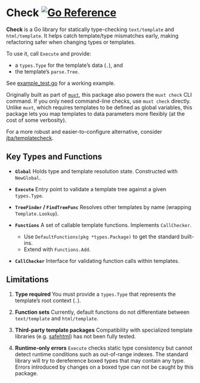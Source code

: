 # Check [![Go Reference](https://pkg.go.dev/badge/github.com/typelate/check.svg)](https://pkg.go.dev/github.com/typelate/check)

**Check** is a Go library for statically type-checking `text/template` and `html/template`. It helps catch template/type mismatches early, making refactoring safer when changing types or templates.

To use it, call `Execute` and provide:
- a `types.Type` for the template’s data (`.`), and
- the template’s `parse.Tree`.

See [example_test.go](./example_test.go) for a working example.

Originally built as part of [`muxt`](https://github.com/crhntr/muxt), this package also powers the `muxt check` CLI command. If you only need command-line checks, use `muxt check` directly.
Unlike `muxt`, which requires templates to be defined as global variables, this package lets you map templates to data parameters more flexibly (at the cost of some verbosity).

For a more robust and easier-to-configure alternative, consider [jba/templatecheck](https://github.com/jba/templatecheck).

## Key Types and Functions

* **`Global`**
  Holds type and template resolution state. Constructed with `NewGlobal`.

* **`Execute`**
  Entry point to validate a template tree against a given `types.Type`.

* **`TreeFinder` / `FindTreeFunc`**
  Resolves other templates by name (wrapping `Template.Lookup`).

* **`Functions`**
  A set of callable template functions. Implements `CallChecker`.

   * Use `DefaultFunctions(pkg *types.Package)` to get the standard built-ins.
   * Extend with `Functions.Add`.

* **`CallChecker`**
  Interface for validating function calls within templates.

## Limitations

1. **Type required**
   You must provide a `types.Type` that represents the template’s root context (`.`).

2. **Function sets**
   Currently, default functions do not differentiate between `text/template` and `html/template`.

3. **Third-party template packages**
   Compatibility with specialized template libraries (e.g. [safehtml](https://pkg.go.dev/github.com/google/safehtml)) has not been fully tested.

4. **Runtime-only errors**
   `Execute` checks static type consistency but cannot detect runtime conditions such as out-of-range indexes.
   The standard library will try to dereference boxed types that may contain any type.
   Errors introduced by changes on a boxed type can not be caught by this package.  
